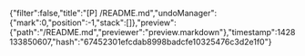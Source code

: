{"filter":false,"title":"[P] /README.md","undoManager":{"mark":0,"position":-1,"stack":[]},"preview":{"path":"/README.md","previewer":"preview.markdown"},"timestamp":1428133850607,"hash":"67452301efcdab8998badcfe10325476c3d2e1f0"}
